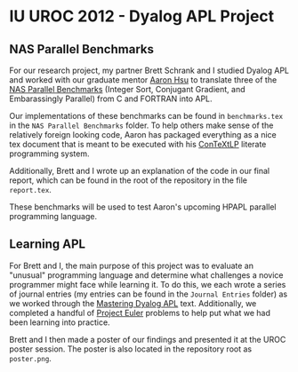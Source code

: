 IU UROC 2012 - Dyalog APL Project
=============

NAS Parallel Benchmarks
----------------
For our research project, my partner Brett Schrank and I studied Dyalog APL and worked with our graduate mentor [Aaron Hsu](https://github.com/arcfide) to translate three of the [NAS Parallel Benchmarks](http://www.nas.nasa.gov/publications/npb.html) (Integer Sort, Conjugant Gradient, and Embarassingly Parallel) from C and FORTRAN into APL.

Our implementations of these benchmarks can be found in `benchmarks.tex` in the `NAS Parallel Benchmarks` folder.  To help others make sense of the relatively foreign looking code, Aaron has packaged everything as a nice tex document that is meant to be executed with his [ConTeXtLP](https://github.com/arcfide/ConTeXtLP) literate programming system.

Additionally, Brett and I wrote up an explanation of the code in our final report, which can be found in the root of the repository in the file `report.tex`.

These benchmarks will be used to test Aaron's upcoming HPAPL parallel programming language.

Learning APL
------------------
For Brett and I, the main purpose of this project was to evaluate an "unusual" programming language and determine what challenges a novice programmer might face while learning it.  To do this, we each wrote a series of journal entries (my entries can be found in the `Journal Entries` folder) as we worked through the [Mastering Dyalog APL](http://www.dyalog.com/MasteringDyalogAPL/MasteringDyalogAPL.pdf) text.  Additionally, we completed a handful of [Project Euler](http://projecteuler.net/) problems to help put what we had been learning into practice.

Brett and I then made a poster of our findings and presented it at the UROC poster session.  The poster is also located in the repository root as `poster.png`.
